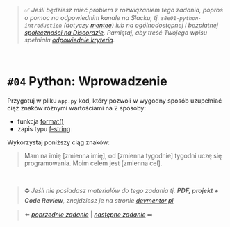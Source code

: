 > :white_check_mark: *Jeśli będziesz mieć problem z rozwiązaniem tego zadania, poproś o pomoc na odpowiednim kanale na Slacku, tj. `s8e01-python-introduction` (dotyczy [mentee](https://devmentor.pl/mentoring-javascript/)) lub na ogólnodostępnej i bezpłatnej [społeczności na Discordzie](https://devmentor.pl/discord). Pamiętaj, aby treść Twojego wpisu spełniała [odpowiednie kryteria](https://devmentor.pl/jak-prosic-o-pomoc/).*

&nbsp;

# `#04` Python: Wprowadzenie

Przygotuj w pliku `app.py` kod, który pozwoli w wygodny sposób uzupełniać ciąż znaków różnymi wartościami na 2 sposoby:
- funkcja [format()](https://docs.python.org/3/library/functions.html#format)
- zapis typu [f-string](https://docs.python.org/3/reference/lexical_analysis.html#f-strings)

Wykorzystaj poniższy ciąg znaków:
> Mam na imię [zmienna imię], od [zmienna tygodnie] tygodni uczę się programowania. Moim celem jest [zmienna cel].


&nbsp;

> :no_entry: *Jeśli nie posiadasz materiałów do tego zadania tj. **PDF, projekt + Code Review**, znajdziesz je na stronie [devmentor.pl](https://devmentor.pl/workshop-python-introduction)*

> :arrow_left: [*poprzednie zadanie*](./../03) | [*następne zadanie*](./../05) :arrow_right:
